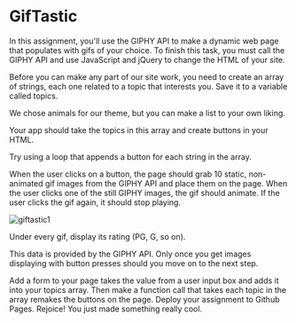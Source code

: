 # GifTastic
In this assignment, you'll use the GIPHY API to make a dynamic web page that populates with gifs of your choice. To finish this task, you must call the GIPHY API and use JavaScript and jQuery to change the HTML of your site.

Before you can make any part of our site work, you need to create an array of strings, each one related to a topic that interests you. Save it to a variable called topics.


We chose animals for our theme, but you can make a list to your own liking.



Your app should take the topics in this array and create buttons in your HTML.


Try using a loop that appends a button for each string in the array.


When the user clicks on a button, the page should grab 10 static, non-animated gif images from the GIPHY API and place them on the page.
When the user clicks one of the still GIPHY images, the gif should animate. If the user clicks the gif again, it should stop playing.

![giftastic1](https://user-images.githubusercontent.com/30394249/38773203-2ccff67a-4004-11e8-89ef-2062bd2381d8.jpg)

Under every gif, display its rating (PG, G, so on).


This data is provided by the GIPHY API.
Only once you get images displaying with button presses should you move on to the next step.


Add a form to your page takes the value from a user input box and adds it into your topics array. Then make a function call that takes each topic in the array remakes the buttons on the page.
Deploy your assignment to Github Pages.
Rejoice! You just made something really cool.
